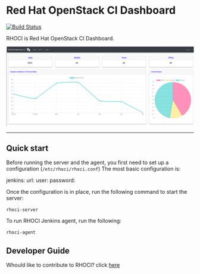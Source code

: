 # Red Hat OpenStack CI Dashboard

[![Build Status](https://travis-ci.org/bregman-arie/rhoci.svg?branch=master)](https://travis-ci.org/bregman-arie/rhoci)

RHOCI is Red Hat OpenStack CI Dashboard.

<div align="center"><img src="./images/rhoci_dashboard.png"></div><hr/>

## Quick start

Before running the server and the agent, you first need to set up a configuration (`/etc/rhoci/rhoci.conf`)
The most basic configuration is:

jenkins:
  url: <Jenkins URL>
  user: <Jenkins username>
  password: <Jenkins API token>

Once the configuration is in place, run the following command to start the server:

    rhoci-server

To run RHOCI Jenkins agent, run the following:

    rhoci-agent

## Developer Guide

Whould like to contribute to RHOCI? click [here](docs/developer.md)
